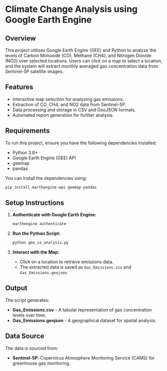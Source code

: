 # Climate Change Analysis using Google Earth Engine

## Overview
This project utilizes Google Earth Engine (GEE) and Python to analyze the levels of Carbon Monoxide (CO), Methane (CH4), and Nitrogen Dioxide (NO2) over selected locations. Users can click on a map to select a location, and the system will extract monthly averaged gas concentration data from Sentinel-5P satellite images.

## Features
- Interactive map selection for analyzing gas emissions.
- Extraction of CO, CH4, and NO2 data from Sentinel-5P.
- Data processing and storage in CSV and GeoJSON formats.
- Automated report generation for further analysis.

## Requirements
To run this project, ensure you have the following dependencies installed:

- Python 3.8+
- Google Earth Engine (GEE) API
- geemap
- pandas

You can install the dependencies using:
```sh
pip install earthengine-api geemap pandas
```

## Setup Instructions
1. **Authenticate with Google Earth Engine:**
   ```sh
   earthengine authenticate
   ```

2. **Run the Python Script:**
   ```sh
   python gee_co_analysis.py
   ```

3. **Interact with the Map:**
   - Click on a location to retrieve emissions data.
   - The extracted data is saved as `Gas_Emissions.csv` and `Gas_Emissions.geojson`.

## Output
The script generates:
- **Gas_Emissions.csv** - A tabular representation of gas concentration levels over time.
- **Gas_Emissions.geojson** - A geographical dataset for spatial analysis.

## Data Source
The data is sourced from:
- **Sentinel-5P**: Copernicus Atmosphere Monitoring Service (CAMS) for greenhouse gas monitoring.

